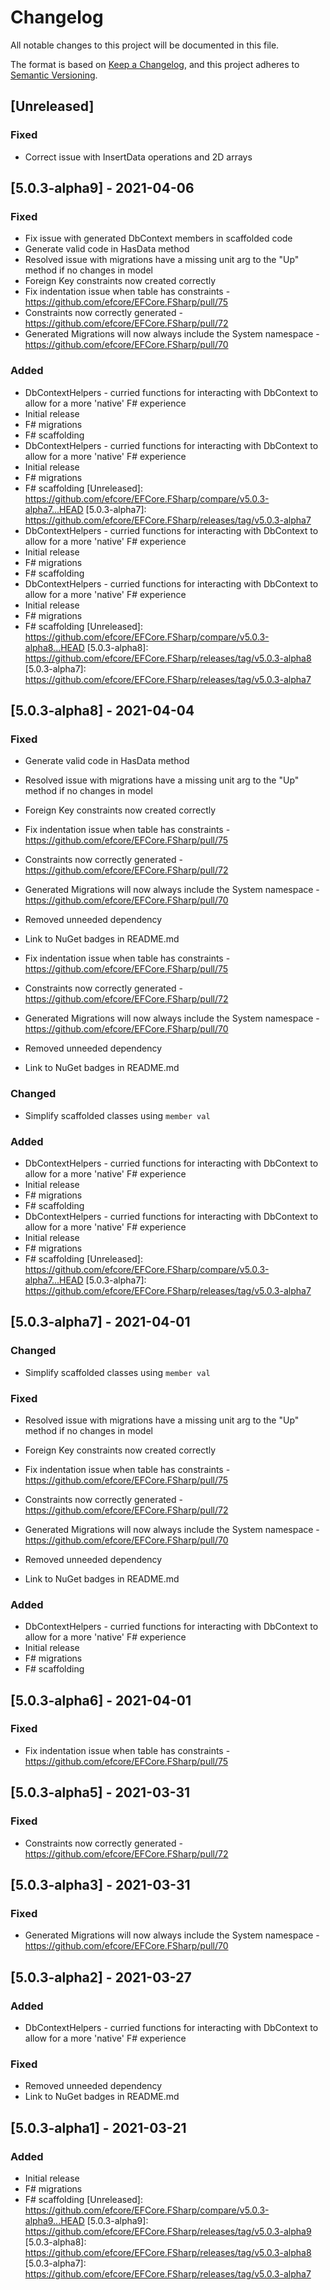 # Changelog

All notable changes to this project will be documented in this file.

The format is based on [Keep a Changelog](https://keepachangelog.com/en/1.0.0/),
and this project adheres to [Semantic Versioning](https://semver.org/spec/v2.0.0.html).

## [Unreleased]

### Fixed
- Correct issue with InsertData operations and 2D arrays

## [5.0.3-alpha9] - 2021-04-06

### Fixed
- Fix issue with generated DbContext members in scaffolded code
- Generate valid code in HasData method
- Resolved issue with migrations have a missing unit arg to the "Up" method if no changes in model
- Foreign Key constraints now created correctly
- Fix indentation issue when table has constraints - https://github.com/efcore/EFCore.FSharp/pull/75
- Constraints now correctly generated - https://github.com/efcore/EFCore.FSharp/pull/72
- Generated Migrations will now always include the System namespace - https://github.com/efcore/EFCore.FSharp/pull/70

### Added
- DbContextHelpers - curried functions for interacting with DbContext to allow for a more 'native' F# experience
- Initial release
- F# migrations
- F# scaffolding
- DbContextHelpers - curried functions for interacting with DbContext to allow for a more 'native' F# experience
- Initial release
- F# migrations
- F# scaffolding
[Unreleased]: https://github.com/efcore/EFCore.FSharp/compare/v5.0.3-alpha7...HEAD
[5.0.3-alpha7]: https://github.com/efcore/EFCore.FSharp/releases/tag/v5.0.3-alpha7
- DbContextHelpers - curried functions for interacting with DbContext to allow for a more 'native' F# experience
- Initial release
- F# migrations
- F# scaffolding
- DbContextHelpers - curried functions for interacting with DbContext to allow for a more 'native' F# experience
- Initial release
- F# migrations
- F# scaffolding
[Unreleased]: https://github.com/efcore/EFCore.FSharp/compare/v5.0.3-alpha8...HEAD
[5.0.3-alpha8]: https://github.com/efcore/EFCore.FSharp/releases/tag/v5.0.3-alpha8
[5.0.3-alpha7]: https://github.com/efcore/EFCore.FSharp/releases/tag/v5.0.3-alpha7

## [5.0.3-alpha8] - 2021-04-04

### Fixed
- Generate valid code in HasData method

- Resolved issue with migrations have a missing unit arg to the "Up" method if no changes in model
- Foreign Key constraints now created correctly
- Fix indentation issue when table has constraints - https://github.com/efcore/EFCore.FSharp/pull/75
- Constraints now correctly generated - https://github.com/efcore/EFCore.FSharp/pull/72
- Generated Migrations will now always include the System namespace - https://github.com/efcore/EFCore.FSharp/pull/70
- Removed unneeded dependency
- Link to NuGet badges in README.md
- Fix indentation issue when table has constraints - https://github.com/efcore/EFCore.FSharp/pull/75
- Constraints now correctly generated - https://github.com/efcore/EFCore.FSharp/pull/72
- Generated Migrations will now always include the System namespace - https://github.com/efcore/EFCore.FSharp/pull/70
- Removed unneeded dependency
- Link to NuGet badges in README.md

### Changed
- Simplify scaffolded classes using `member val`

### Added
- DbContextHelpers - curried functions for interacting with DbContext to allow for a more 'native' F# experience
- Initial release
- F# migrations
- F# scaffolding
- DbContextHelpers - curried functions for interacting with DbContext to allow for a more 'native' F# experience
- Initial release
- F# migrations
- F# scaffolding
[Unreleased]: https://github.com/efcore/EFCore.FSharp/compare/v5.0.3-alpha7...HEAD
[5.0.3-alpha7]: https://github.com/efcore/EFCore.FSharp/releases/tag/v5.0.3-alpha7

## [5.0.3-alpha7] - 2021-04-01

### Changed
- Simplify scaffolded classes using `member val`

### Fixed
- Resolved issue with migrations have a missing unit arg to the "Up" method if no changes in model
- Foreign Key constraints now created correctly

- Fix indentation issue when table has constraints - https://github.com/efcore/EFCore.FSharp/pull/75
- Constraints now correctly generated - https://github.com/efcore/EFCore.FSharp/pull/72
- Generated Migrations will now always include the System namespace - https://github.com/efcore/EFCore.FSharp/pull/70
- Removed unneeded dependency
- Link to NuGet badges in README.md

### Added
- DbContextHelpers - curried functions for interacting with DbContext to allow for a more 'native' F# experience
- Initial release
- F# migrations
- F# scaffolding

## [5.0.3-alpha6] - 2021-04-01

### Fixed
- Fix indentation issue when table has constraints - https://github.com/efcore/EFCore.FSharp/pull/75

## [5.0.3-alpha5] - 2021-03-31

### Fixed
- Constraints now correctly generated - https://github.com/efcore/EFCore.FSharp/pull/72

## [5.0.3-alpha3] - 2021-03-31

### Fixed
- Generated Migrations will now always include the System namespace - https://github.com/efcore/EFCore.FSharp/pull/70

## [5.0.3-alpha2] - 2021-03-27

### Added
- DbContextHelpers - curried functions for interacting with DbContext to allow for a more 'native' F# experience

### Fixed
- Removed unneeded dependency
- Link to NuGet badges in README.md

## [5.0.3-alpha1] - 2021-03-21

### Added
- Initial release
- F# migrations
- F# scaffolding
[Unreleased]: https://github.com/efcore/EFCore.FSharp/compare/v5.0.3-alpha9...HEAD
[5.0.3-alpha9]: https://github.com/efcore/EFCore.FSharp/releases/tag/v5.0.3-alpha9
[5.0.3-alpha8]: https://github.com/efcore/EFCore.FSharp/releases/tag/v5.0.3-alpha8
[5.0.3-alpha7]: https://github.com/efcore/EFCore.FSharp/releases/tag/v5.0.3-alpha7
